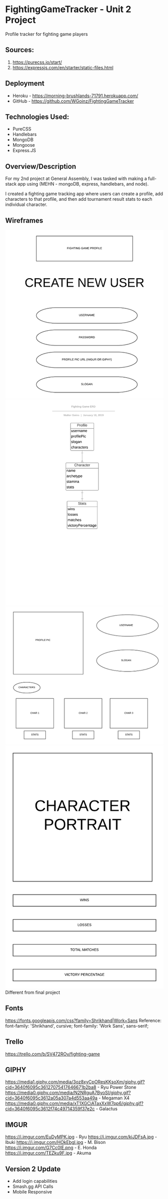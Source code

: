 # FightingGameTracker - Unit 2 Project
Profile tracker for fighting game players

## Sources:
1. https://purecss.io/start/
2. https://expressjs.com/en/starter/static-files.html

## Deployment
* Heroku - https://morning-brushlands-71791.herokuapp.com/
* GitHub - https://github.com/WGoinz/FightingGameTracker

## Technologies Used:
* PureCSS
* Handlebars
* MongoDB
* Mongoose
* Express.JS

## Overview/Description
For my 2nd project at General Assembly, I was tasked with making a full-stack app using (MEHN - mongoDB, express, handlebars, and node).

I created a fighting game tracking app where users can create a profile, add characters to that profile, and then add tournament result stats to each individual character.

## Wireframes
![Create User Wireframe](/public/images/CreateUserView.png)
![Fighting Game ERD](/public/images/FightingGameERD.png)
![Profile View](/public/images/ProfileView.png)
![Stats View](/public/images/StatsView.png)
Different from final project

## Fonts
https://fonts.googleapis.com/css?family=Shrikhand|Work+Sans
Reference: font-family: 'Shrikhand', cursive;
font-family: 'Work Sans', sans-serif;

## Trello
https://trello.com/b/SV472ROv/fighting-game

## GIPHY
https://media1.giphy.com/media/3oz8xyCpOResKKsoXm/giphy.gif?cid=3640f6095c36127075417646671b2ba8 - Ryu Power Stone
https://media0.giphy.com/media/N2NRguA7ByoSI/giphy.gif?cid=3640f6095c3612a05a307a4d553aa49a - Megaman X4
https://media0.giphy.com/media/xT1XGCiATaxXxW7pp6/giphy.gif?cid=3640f6095c3612f74c49714359f37e2c - Galactus

## IMGUR
https://i.imgur.com/EuDyMPK.jpg - Ryu
https://i.imgur.com/kiJDFsA.jpg - Ibuki
https://i.imgur.com/HOkEbgl.jpg - M. Bison
https://i.imgur.com/G7Cc0lE.png - E. Honda
https://i.imgur.com/TEZku9F.jpg - Akuma

## Version 2 Update
* Add login capabilities
* Smash.gg API Calls
* Mobile Responsive